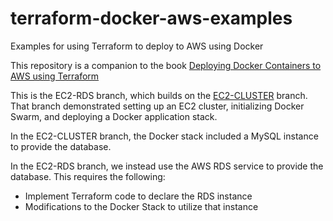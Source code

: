 # terraform-docker-aws-examples
Examples for using Terraform to deploy to AWS using Docker

This repository is a companion to the book [Deploying Docker Containers to AWS using Terraform](https://www.amazon.com/Deploying-Docker-Containers-using-Terraform-ebook/dp/B08WG578L1/)

This is the EC2-RDS branch, which builds on the [EC2-CLUSTER](https://github.com/robogeek/terraform-docker-aws-examples/tree/ec2-cluster) branch.  That branch demonstrated setting up an EC2 cluster, initializing Docker Swarm, and deploying a Docker application stack.

In the EC2-CLUSTER branch, the Docker stack included a MySQL instance to provide the database.

In the EC2-RDS branch, we instead use the AWS RDS service to provide the database.  This requires the following:

* Implement Terraform code to declare the RDS instance
* Modifications to the Docker Stack to utilize that instance

